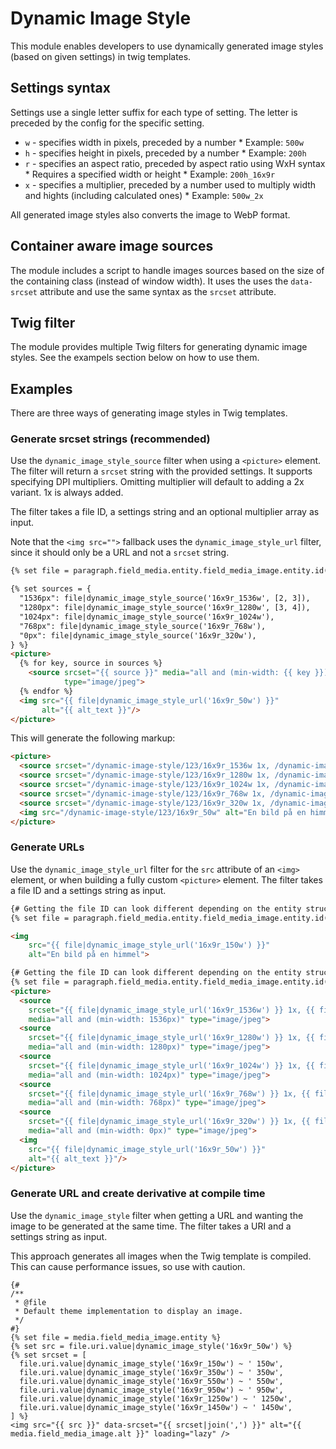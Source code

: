 # Dynamic Image Style
This module enables developers to use dynamically generated image styles (based
on given settings) in twig templates.

## Settings syntax
Settings use a single letter suffix for each type of setting.
The letter is preceded by the config for the specific setting.

* `w` - specifies width in pixels, preceded by a number
      * Example: `500w`
* `h` - specifies height in pixels, preceded by a number
      * Example: `200h`
* `r` - specifies an aspect ratio, preceded by aspect ratio using WxH syntax
      * Requires a specified width or height
      * Example: `200h_16x9r`
* `x` - specifies a multiplier, preceded by a number used to multiply width and hights (including calculated ones)
      * Example: `500w_2x`

All generated image styles also converts the image to WebP format.

## Container aware image sources
The module includes a script to handle images sources based on the size of the
containing class (instead of window width). It uses the uses the `data-srcset`
attribute and use the same syntax as the `srcset` attribute.

## Twig filter
The module provides multiple Twig filters for generating dynamic image styles.
See the exampels section below on how to use them.

## Examples

There are three ways of generating image styles in Twig templates.

### Generate srcset strings (recommended)

Use the `dynamic_image_style_source` filter when using a `<picture>` element.
The filter will return a `srcset` string with the provided settings. It supports
specifying DPI multipliers. Omitting multiplier will default to adding a 2x
variant. 1x is always added.

The filter takes a file ID, a settings string and an optional multiplier array
as input.

Note that the `<img src="">` fallback uses the `dynamic_image_style_url` filter,
since it should only be a URL and not a `srcset` string.

```html
{% set file = paragraph.field_media.entity.field_media_image.entity.id() %}

{% set sources = {
  "1536px": file|dynamic_image_style_source('16x9r_1536w', [2, 3]),
  "1280px": file|dynamic_image_style_source('16x9r_1280w', [3, 4]),
  "1024px": file|dynamic_image_style_source('16x9r_1024w'),
  "768px": file|dynamic_image_style_source('16x9r_768w'),
  "0px": file|dynamic_image_style_source('16x9r_320w'),
} %}
<picture>
  {% for key, source in sources %}
    <source srcset="{{ source }}" media="all and (min-width: {{ key }})"
            type="image/jpeg">
  {% endfor %}
  <img src="{{ file|dynamic_image_style_url('16x9r_50w') }}"
       alt="{{ alt_text }}"/>
</picture>
```

This will generate the following markup:

```html
<picture>
  <source srcset="/dynamic-image-style/123/16x9r_1536w 1x, /dynamic-image-style/123/16x9r_1536w_2x 2x, /dynamic-image-style/123/16x9r_1536w_3x 3x" media="all and (min-width: 1536px)" type="image/jpeg">
  <source srcset="/dynamic-image-style/123/16x9r_1280w 1x, /dynamic-image-style/123/16x9r_1280w_3x 3x, /dynamic-image-style/123/16x9r_1280w_4x 4x" media="all and (min-width: 1280px)" type="image/jpeg">
  <source srcset="/dynamic-image-style/123/16x9r_1024w 1x, /dynamic-image-style/123/16x9r_1024w_2x 2x" media="all and (min-width: 1024px)" type="image/jpeg">
  <source srcset="/dynamic-image-style/123/16x9r_768w 1x, /dynamic-image-style/123/16x9r_768w_2x 2x" media="all and (min-width: 768px)" type="image/jpeg">
  <source srcset="/dynamic-image-style/123/16x9r_320w 1x, /dynamic-image-style/123/16x9r_320w_2x 2x" media="all and (min-width: 0px)" type="image/jpeg">
  <img src="/dynamic-image-style/123/16x9r_50w" alt="En bild på en himmel" class="w-full">
</picture>
```

### Generate URLs

Use the `dynamic_image_style_url` filter for the `src` attribute of an `<img>`
element, or when building a fully custom `<picture>` element. The filter takes a
file ID and a settings string as input.

```html
{# Getting the file ID can look different depending on the entity structure. #}
{% set file = paragraph.field_media.entity.field_media_image.entity.id() %}

<img
    src="{{ file|dynamic_image_style_url('16x9r_150w') }}"
    alt="En bild på en himmel">
```

```html
{# Getting the file ID can look different depending on the entity structure. #}
{% set file = paragraph.field_media.entity.field_media_image.entity.id() %}
<picture>
  <source
    srcset="{{ file|dynamic_image_style_url('16x9r_1536w') }} 1x, {{ file|dynamic_image_style_url('16x9r_3072w') }} 2x"
    media="all and (min-width: 1536px)" type="image/jpeg">
  <source
    srcset="{{ file|dynamic_image_style_url('16x9r_1280w') }} 1x, {{ file|dynamic_image_style_url('16x9r_2560w') }} 2x"
    media="all and (min-width: 1280px)" type="image/jpeg">
  <source
    srcset="{{ file|dynamic_image_style_url('16x9r_1024w') }} 1x, {{ file|dynamic_image_style_url('16x9r_2048w') }} 2x"
    media="all and (min-width: 1024px)" type="image/jpeg">
  <source
    srcset="{{ file|dynamic_image_style_url('16x9r_768w') }} 1x, {{ file|dynamic_image_style_url('16x9r_1536w') }} 2x"
    media="all and (min-width: 768px)" type="image/jpeg">
  <source
    srcset="{{ file|dynamic_image_style_url('16x9r_320w') }} 1x, {{ file|dynamic_image_style_url('16x9r_640w') }} 2x"
    media="all and (min-width: 0px)" type="image/jpeg">
  <img
    src="{{ file|dynamic_image_style_url('16x9r_50w') }}"
    alt="{{ alt_text }}"/>
</picture>
```

### Generate URL and create derivative at compile time

Use the `dynamic_image_style` filter when getting a URL and wanting the image to be
generated at the same time. The filter takes a URI and a settings string as
input.

This approach generates all images when the Twig template is compiled. This can
cause performance issues, so use with caution.

```
{#
/**
 * @file
 * Default theme implementation to display an image.
 */
#}
{% set file = media.field_media_image.entity %}
{% set src = file.uri.value|dynamic_image_style('16x9r_50w') %}
{% set srcset = [
  file.uri.value|dynamic_image_style('16x9r_150w') ~ ' 150w',
  file.uri.value|dynamic_image_style('16x9r_350w') ~ ' 350w',
  file.uri.value|dynamic_image_style('16x9r_550w') ~ ' 550w',
  file.uri.value|dynamic_image_style('16x9r_950w') ~ ' 950w',
  file.uri.value|dynamic_image_style('16x9r_1250w') ~ ' 1250w',
  file.uri.value|dynamic_image_style('16x9r_1450w') ~ ' 1450w',
] %}
<img src="{{ src }}" data-srcset="{{ srcset|join(',') }}" alt="{{ media.field_media_image.alt }}" loading="lazy" />
```
